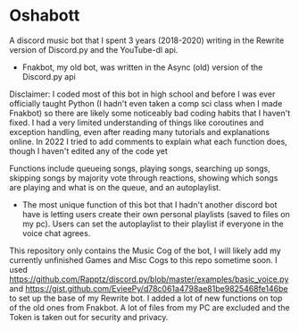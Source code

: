 # Oshabott
A discord music bot that I spent 3 years (2018-2020) writing in the Rewrite version of Discord.py and the YouTube-dl api.
  - Fnakbot, my old bot, was written in the Async (old) version of the Discord.py api

Disclaimer: I coded most of this bot in high school and before I was ever officially taught Python (I hadn't even taken a comp sci class when I made Fnakbot) so 
there are likely some noticeably bad coding habits that I haven't fixed. I had a very limited understanding of things like coroutines and exception handling, 
even after reading many tutorials and explanations online. 
In 2022 I tried to add comments to explain what each function does, though I haven't edited any of the code yet

Functions include queueing songs, playing songs, searching up songs, skipping songs by majority vote through reactions, showing which songs are playing 
and what is on the queue, and an autoplaylist.
  - The most unique function of this bot that I hadn't another discord bot have is letting users create their own personal playlists (saved to files on my pc).
    Users can set the autoplaylist to their playlist if everyone in the voice chat agrees.

This repository only contains the Music Cog of the bot, I will likely add my currently unfinished Games and Misc Cogs to this repo sometime soon.
I used https://github.com/Rapptz/discord.py/blob/master/examples/basic_voice.py and https://gist.github.com/EvieePy/d78c061a4798ae81be9825468fe146be
to set up the base of my Rewrite bot. I added a lot of new functions on top of the old ones from Fnakbot.
A lot of files from my PC are excluded and the Token is taken out for security and privacy.
